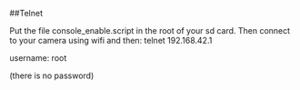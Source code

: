 ##Telnet

Put the file console_enable.script in the root of your sd card. Then connect to your camera using wifi and then:
telnet 192.168.42.1

username: root

(there is no password)
